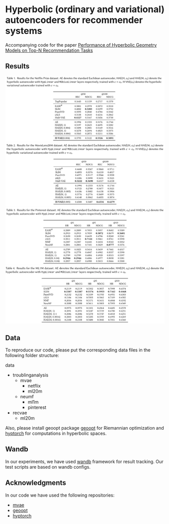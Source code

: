 # Hyperbolic (ordinary and variational) autoencoders for recommender systems
Accompanying code for the paper [Performance of Hyperbolic Geometry Models on Top-N Recommendation Tasks](https://arxiv.org/abs/2008.06716)

## Results
<p align="middle">
  <img src="assets/netflix.png" />
  <img src="assets/ml20m.png"/> 
  <img src="assets/pinterest.png" />   
  <img src="assets/ML1M_.png" /> 
</p>


## Data
To reproduce our code, please put the corresponding data files in the following folder structure:

data
  * troublinganalysis
      * mvae
          * netflix
          * ml20m
      * neumf
          * ml1m
          * pinterest
  * recvae
      * ml20m

Also, please install geoopt package [geoopt](https://github.com/geoopt) for Riemannian optimization and [hyptorch](https://github.com/leymir/hyperbolic-image-embeddings) for computations in hyperbolic spaces.

## Wandb
In our experiments, we have used [wandb](http://wandb.com) framework for result tracking. Our test scripts are based on wandb configs.

## Acknowledgments
In our code we have used the following repositories:
* [mvae](https://github.com/oskopek/mvae)
* [geoopt](https://github.com/geoopt)
* [hyptorch](https://github.com/leymir/hyperbolic-image-embeddings)
